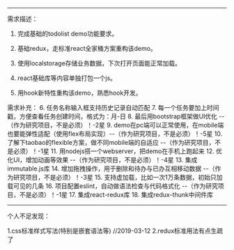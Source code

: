 
-------------------------------------------------------------
需求描述：

1. 完成基础的todolist demo功能要求。

2. 基础redux，走标准react全家桶方案重构该demo。

3. 使用localstorage存储业务数据，下次打开页面能正常加载。

4. react基础库等内容单独打包一个js。

5. 用hook新特性重构该demo，熟悉hook开发。

需求补充：
6. 任务名称输入框支持历史记录自动匹配
7. 每一个任务要加上时间戳，方便查看任务创建时间，格式为：月-日
8. 最后用bootstrap框架做UI优化 --（作为研究项目，不是必须）！-2星
9. demo在pc端可以正常使用，在mobile端也要能弹性适配（使用flex布局实现）--（作为研究项目，不是必须）！-5星
10. 了解下taobao的flexible方案，做不同mobile端的自适应 --（作为研究项目，不是必须）！-1星
11. 用nodejs搭一个webserver，把demo在手机上跑起来
12. 优化UI，增加动画等效果 --（作为研究项目，不是必须）！-4星
13. 集成immutable.js库
14. 增加拖拽操作，用于删除和待办与已办互相移动数据 --（作为研究项目，不是必须）！-3星
15. 支持虚加载，比如一次1万条数据，初始只加载可见的几条
16. 项目配置eslint，自动做语法检查与代码格式化 --（作为研究项目，不是必须）！-1星
17. 集成react-redux库
18. 集成redux-thunk中间件库

-------------------------------------------------------------
个人不足发现：

1.css标准样式写法(特别是嵌套语法等)   //2019-03-12
2.redux标准用法有点生疏了